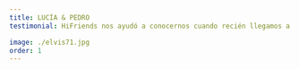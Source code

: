 ```yaml
---
title: LUCÍA & PEDRO
testimonial: HiFriends nos ayudó a conocernos cuando recién llegamos a Cusco. Hoy somos grandes amigos y compartimos aventuras cada semana. La app hizo que conectar fuera natural y divertido.

image: ./elvis71.jpg
order: 1
---
```


